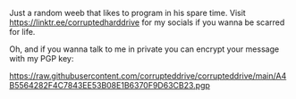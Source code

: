 Just a random weeb that likes to program in his spare time. 
Visit https://linktr.ee/corruptedharddrive for my socials if you wanna be scarred for life.

Oh, and if you wanna talk to me in private you can encrypt your message with my PGP key:

https://raw.githubusercontent.com/corrupteddrive/corrupteddrive/main/A4B5564282F4C7843EE53B08E1B6370F9D63CB23.pgp
